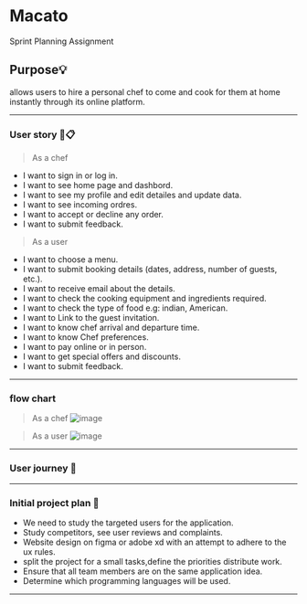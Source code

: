 # Macato
Sprint Planning Assignment

## Purpose💡
allows users to hire a personal chef to come and cook for them at home instantly through its online platform.

----------------------------------------
### User story  📜📋 

>As a chef 
* I want to sign in or log in. 
* I want to see home page and dashbord. 
* I want to see my profile and edit detailes and update data.
* I want to see incoming ordres.
* I want to accept or decline any order.
* I want to submit feedback.

>As a user
* I want to choose a menu.
* I want to submit booking details (dates, address, number of guests, etc.).
* I want to receive email about the details.
* I want to check the cooking equipment and ingredients required.
* I want to check the type of food e.g: indian, American.
* I want to Link to the guest invitation.
* I want to know chef arrival and departure time.
* I want to know Chef preferences.
* I want to pay online or in person.
* I want to get special offers and discounts.
* I want to submit feedback.

----------------------------------------
### flow chart  

>As a chef 
![image](https://user-images.githubusercontent.com/91385875/169634529-9e81c1d5-1a15-47c4-8e55-00720b7077ab.png)

>As a user
![image](https://user-images.githubusercontent.com/91385875/169634556-591b8415-4aeb-4e1b-b10d-d5f0542d7835.png)
 

--------------------------
### User journey :open_book:

--------------------------
### Initial project plan 📑
- We need to study the targeted users for the application.
- Study competitors, see user reviews and complaints.
- Website design on figma or adobe xd  with an attempt to adhere to the ux rules.
- split the project for a small tasks,define the priorities distribute work.
- Ensure that all team members are on the same application idea.
- Determine which programming languages will be used.

-------------------------------
